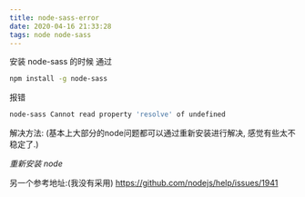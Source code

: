 ```yaml
---
title: node-sass-error
date: 2020-04-16 21:33:28
tags: node node-sass
---
```


安装 node-sass 的时候
通过

```sh
npm install -g node-sass
```

报错

```sh
node-sass Cannot read property 'resolve' of undefined
```

解决方法: (基本上大部分的node问题都可以通过重新安装进行解决, 感觉有些太不稳定了.)

*重新安装 node*


另一个参考地址:(我没有采用)
https://github.com/nodejs/help/issues/1941
